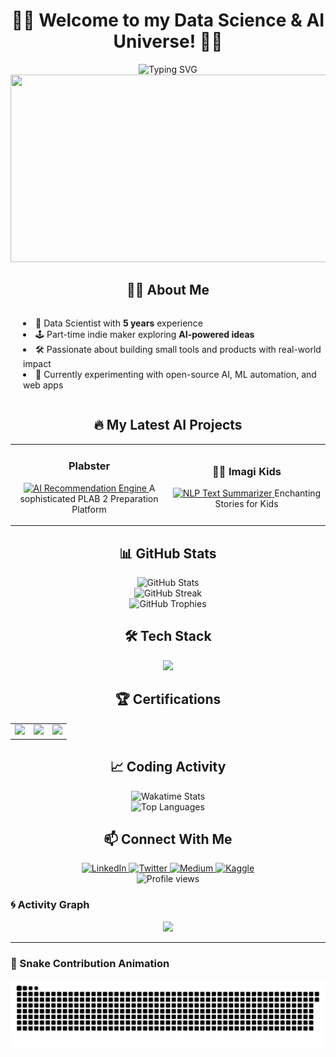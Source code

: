 # <div align="center">👨‍💻 Welcome to my Data Science & AI Universe! 👨‍💻</div>

<div align="center">
  <img src="https://readme-typing-svg.herokuapp.com?font=Fira+Code&size=25&duration=3000&pause=1000&color=36BCF7&center=true&vCenter=true&width=600&lines=5%2B+Years+of+Data+Science+Experience;AI+Explorer+and+Builder;Turning+Data+into+Actionable+Insights;Creating+the+Future+with+AI" alt="Typing SVG" />
</div>

<div align="center">
  <img src="https://media.giphy.com/media/v1.Y2lkPTc5MGI3NjExeHo3cWt2czV0YWM2c2tmamwwbjI3YnB2a3dqbDYwenB3cHJibHAyMiZlcD12MV9pbnRlcm5hbF9naWZfYnlfaWQmY3Q9Zw/f3iwJFOVOwuy7K6FFw/giphy.gif" width="600" height="300"/>
</div>

## <div align="center">👨‍💻 About Me</div>

<div align="center">
  <ul align="left" style="list-style-position: inside; padding-left: 20px; display: inline-block; text-align: left;">
    <li>🧠 Data Scientist with <b>5 years</b> experience</li>
    <li>🕹️ Part-time indie maker exploring <b>AI-powered ideas</b></li>
    <li>🛠️ Passionate about building small tools and products with real-world impact</li>
    <li>🎯 Currently experimenting with open-source AI, ML automation, and web apps</li>
  </ul>
</div>

## <div align="center">🔥 My Latest AI Projects</div>

<div align="center">
  <table>
    <tr>
      <td width="50%">
        <h3 align="center">Plabster</h3>
        <p align="center">
          <a href="https://www.plabster.com" target="_blank">
             <img src="https://media.giphy.com/media/v1.Y2lkPTc5MGI3NjExMXgwM2tmY3RiZzQ3ajhyOGN5cTRkdnJyYTY5NjhpcjBib3ZlOHJ6NCZlcD12MV9pbnRlcm5hbF9naWZfYnlfaWQmY3Q9Zw/l46Cy1rHbQ92uuLXa/giphy.gif" width="100%" alt="AI Recommendation Engine"/>
          </a>
          <span>A sophisticated PLAB 2 Preparation Platform</span>
        </p>
      </td>
      <td width="50%">
        <h3 align="center">🐦‍🔥 Imagi Kids </h3>
        <p align="center">
          <a href="https://imagi-kids.vercel.app/" target="_blank">
            <img src="https://media0.giphy.com/media/v1.Y2lkPTc5MGI3NjExY2t6OXdtOG5mZzZjMmlib2RnNjgyZGxwdHFnb3gwOW5ja3luN29vYyZlcD12MV9pbnRlcm5hbF9naWZfYnlfaWQmY3Q9Zw/vqZmmm3JQgoH7aey4J/giphy.gif" width="100%" alt="NLP Text Summarizer"/>
          </a>
          <span>Enchanting Stories for Kids</span>
        </p>
      </td>
    </tr>
  </table>
</div>

## <div align="center">📊 GitHub Stats</div>

<div align="center">
  <img src="https://github-readme-stats.vercel.app/api?username=muneebable&show_icons=true&theme=radical&count_private=true" alt="GitHub Stats" />
</div>

<div align="center">
  <img src="https://github-readme-streak-stats.herokuapp.com/?user=muneebable&theme=radical" alt="GitHub Streak" />
</div>

<div align="center">
  <img src="https://github-profile-trophy.vercel.app/?username=muneebable&theme=radical&column=7&margin-w=15&margin-h=15" alt="GitHub Trophies" />
</div>

## <div align="center">🛠️ Tech Stack</div>

<p align="center">
  <img src="https://skillicons.dev/icons?i=python,tensorflow,pytorch,fastapi,js,react,nextjs,tailwind,git,github,postgresql,mongodb,aws,docker&perline=7&theme=dark" />
</p>

## <div align="center">🏆 Certifications</div>

<div align="center">
  <table>
    <tr>
      <td align="center">
        <img width="70px" src="https://img.shields.io/badge/AWS-Certified_Machine_Learning-FF9900?style=for-the-badge&logo=amazon-aws&logoColor=white" />
      </td>
      <td align="center">
        <img width="70px" src="https://img.shields.io/badge/GCP-Professional_Data_Engineer-4285F4?style=for-the-badge&logo=google-cloud&logoColor=white" />
      </td>
      <td align="center">
        <img width="70px" src="https://img.shields.io/badge/DeepLearning.AI-Specialization-0056D2?style=for-the-badge" />
      </td>
    </tr>
  </table>
</div>

## <div align="center">📈 Coding Activity</div>

<div align="center">
  <img src="https://github-readme-stats.vercel.app/api/wakatime?username=muneebable&theme=radical" alt="Wakatime Stats" />
</div>

<div align="center">
  <img src="https://github-readme-stats.vercel.app/api/top-langs/?username=muneebable&layout=compact&theme=radical&hide=html,css" alt="Top Languages" />
</div>


## <div align="center">📫 Connect With Me</div>

<div align="center">
  <a href="https://www.linkedin.com/in/muneeb--ul--hassan">
    <img alt="LinkedIn" src="https://img.shields.io/badge/LinkedIn-0077B5?style=for-the-badge&logo=linkedin&logoColor=white" />
  </a>
  <a href="https://twitter.com/muneebable">
    <img alt="Twitter" src="https://img.shields.io/badge/Twitter-1DA1F2?style=for-the-badge&logo=twitter&logoColor=white" />
  </a>
  <a href="https://medium.com/@muneebable">
    <img alt="Medium" src="https://img.shields.io/badge/Medium-12100E?style=for-the-badge&logo=medium&logoColor=white" />
  </a>
  <a href="https://kaggle.com/muneeb2405">
    <img alt="Kaggle" src="https://img.shields.io/badge/Kaggle-20BEFF?style=for-the-badge&logo=kaggle&logoColor=white" />
  </a>
</div>

<div align="center">
  <img src="https://komarev.com/ghpvc/?username=muneebable&color=blueviolet&style=flat-square&label=Profile+Views" alt="Profile views" />
</div>

### 🌀 Activity Graph

<p align="center">
  <img src="https://github-readme-activity-graph.vercel.app/graph?username=muneebable&theme=github-compact&color=AA77FF&bg_color=0d1117&hide_border=true" />
</p>

---

### 🐍 Snake Contribution Animation

<p align="center">
  <img src="https://raw.githubusercontent.com/muneebable/muneebable/output/github-contribution-grid-snake-dark.svg" />
</p>
